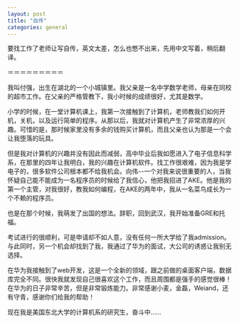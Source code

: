 ```yaml
---
layout: post
title: "自传"
categories: general
---
```


要找工作了老师让写自传，英文太差，怎么也憋不出来，先用中文写着，稍后翻译。

＝＝＝＝＝＝＝＝＝

我叫付强，出生在湖北的一个小城镇里。我父亲是一名中学数学老师，母亲在同校的超市工作。在父亲的严格管教下，我小时候的成绩很好，尤其是数学。

小学的时候，在一堂计算机课上，我第一次接触到了计算机，老师教我们如何开机，关机，以及运行简单的程序。从那以后，我就对计算机产生了非常浓厚的兴趣。可惜的是，那时候家里没有多余的钱购买计算机，而且父亲也认为那是一个会让我堕落的玩具。

但是我对计算机的兴趣并没有因此而减弱，高中毕业后我如愿进入了电子信息科学系，在那里的四年让我明白，我的兴趣在计算机软件。找工作很艰难，因为我是学电子的，很多软件公司根本都不给我机会。向伟--一个对我来说很重要的人，当我怀疑自己能不能成为一名程序员的时候给了我信心，他把我招进了AKE。他是我的第一个主管，对我很好，教我如何编程，在AKE的两年中，我从一名菜鸟成长为一个不赖的程序员。

也是在那个时候，我萌发了出国的想法。辞职，回到武汉，我开始准备GRE和托福。

考试进行的很顺利，可是申请却不如人意，没有任何一所大学给了我admission。与此同时，另一个机会却找到了我，我通过了华为的面试，大公司的诱惑让我别无选择。

在华为我接触到了web开发，这是一个全新的领域，跟之前做的桌面客户端，数据库完全不同。很快我就发现自己很喜欢这个工作，而且周围都是强手的感觉很棒！在华为的日子非常辛苦，但是非常锻炼能力。非常感谢小麦，金磊，Weiand，还有守青，感谢你们给我的帮助！

现在我是美国东北大学的计算机系的研究生，奋斗中……
